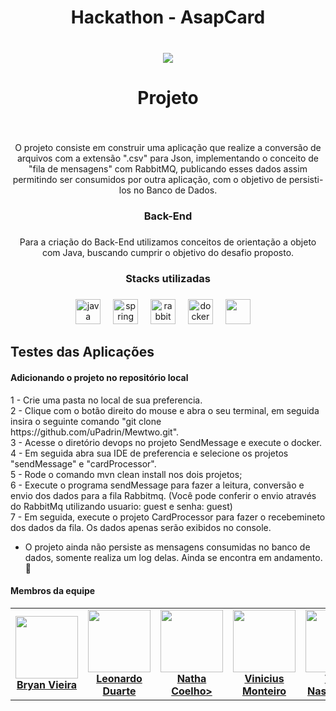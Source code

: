 <h1 align="center">Hackathon - AsapCard</h1>

###

<br clear="both">

<div align="center">
  <img src="https://ik.imagekit.io/padrin/Design%20sem%20nome%20(2).png?updatedAt=1707082836873"  />
</div>

###

<h1 align="center">Projeto</h1>

###

<br clear="both">

<p align="center">O projeto consiste em construir uma aplicação que realize a conversão de arquivos com a extensão ".csv" para Json, implementando o conceito de "fila de mensagens" com RabbitMQ, publicando esses dados assim permitindo ser consumidos por outra aplicação, com o objetivo de persisti-los no Banco de Dados.</p>

###

<h3 align="center">Back-End</h3>

###

<p align="center">Para a criação do Back-End utilizamos conceitos de orientação a objeto com Java, buscando cumprir o objetivo do desafio proposto.</p>

###

<h3 align="center">Stacks utilizadas</h3>

###

<div align="center">
  <img src="https://cdn.jsdelivr.net/gh/devicons/devicon/icons/java/java-original.svg" height="40" alt="java logo"  />
  <img width="12" />
  <img src="https://cdn.jsdelivr.net/gh/devicons/devicon/icons/spring/spring-original.svg" height="40" alt="spring logo"  />
  <img width="12" />
  <img src="https://cdn.simpleicons.org/rabbitmq/FF6600" height="40" alt="rabbitmq logo"  />
  <img width="12" />
  <img src="https://cdn.jsdelivr.net/gh/devicons/devicon/icons/docker/docker-original.svg" height="40" alt="docker logo"  />
  <img width="12" />
  <img src="https://dbdb.io/media/logos/h2-logo.svg" height="40" alt "H2DB logo">
  <img width="12" />
</div>


<h2 align="left"></h2>
<h2 align="left">Testes das Aplicações</h2>
<h4 align="left">Adicionando o projeto no repositório local</h4>
<p align="left">
  1 - Crie uma pasta no local de sua preferencia.
  <br>
  2 - Clique com o botão direito do mouse e abra o seu terminal, em seguida insira o seguinte comando  "git clone https://github.com/uPadrin/Mewtwo.git".
  <br>
  3 - Acesse o diretório devops no projeto SendMessage e execute o docker.
  <br>
  4 - Em seguida abra sua IDE de preferencia e selecione os projetos "sendMessage" e "cardProcessor".
  <br>
  5 - Rode o comando mvn clean install nos dois projetos;
  <br>
  6 - Execute o programa sendMessage para fazer a leitura, conversão e envio dos dados para a fila Rabbitmq. (Você pode conferir o envio através do RabbitMq utilizando usuario: guest e senha: guest)
  <br>
  7 - Em seguida, execute o projeto CardProcessor para fazer o recebemineto dos dados da fila. Os dados apenas serão exibidos no console.
  <br>
  
   - O projeto ainda não persiste as mensagens consumidas no banco de dados, somente realiza um log delas. Ainda se encontra em andamento. 🔧
</p>


<h4 align="left">Membros da equipe</h4>
<table>
  <tr>
    <td align="center">
      <a href="https://github.com/uPadrin">
        <img src="https://github.com/uPadrin.png" width="100px;"/><br>
          <b>Bryan Vieira</b>
        </a>
    </td>
    <td align="center">
      <a href="https://github.com/LeoDuarte37">
        <img src="https://github.com/LeoDuarte37.png" width="100px;"/><br>
          <b>Leonardo Duarte</b>
      </a>
    </td>      
      <td align="center">
      <a href="https://github.com/nathanccoelho">
        <img src="https://github.com/nathanccoelho.png" width="100px;"/><br>
        <b>Natha Coelho></b>
      </a>
    </td> 
      <td align="center">
      <a href="https://github.com/mcs-vinicius">
        <img src="https://github.com/mcs-vinicius.png" width="100px;"/><br>
        <b>Vinicius Monteiro</b>
      </a>
    </td>
      <td align="center">
      <a href="https://github.com/Vitornasc3">
        <img src="https://github.com/Vitornasc3.png" width="100px;"/><br>
        <b>Vitor Nascimento</b>
      </a>
    </td>
        </td> 
</table>


